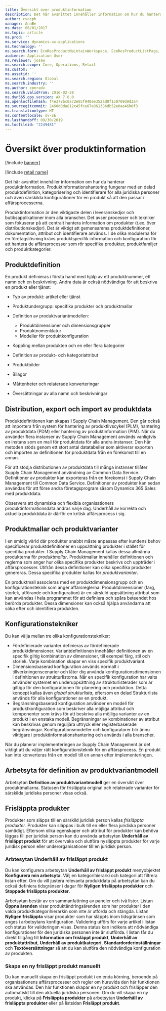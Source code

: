 ```yaml
---
title: Översikt över produktinformation
description: Det här avsnittet innehåller information om hur du hanterar produktinformation. Produktinformationshantering fungerar med en delad produktdefinition, kategorisering och identifierare för alla juridiska personer och även särskilda konfigurationer för en produkt så att den passar i affärsprocesserna.
author: cvocph
manager: AnnBe
ms.date: 06/01/2017
ms.topic: article
ms.prod: ''
ms.service: dynamics-ax-applications
ms.technology: ''
ms.search.form: EcoResProductMaintainWorkspace, EcoResProductListPage, EcoResProductVariantMaintainWorkspace
audience: Application User
ms.reviewer: josaw
ms.search.scope: Core, Operations, Retail
ms.custom: ''
ms.assetid: ''
ms.search.region: Global
ms.search.industry: ''
ms.author: conradv
ms.search.validFrom: 2016-02-28
ms.dyn365.ops.version: AX 7.0.0
ms.openlocfilehash: f4e378bc0a72e05f940ae352ad0f1c0709d9d3a4
ms.sourcegitcommit: 2460d0da812c45fce67a061386db52e0ae46b0f3
ms.translationtype: HT
ms.contentlocale: sv-SE
ms.lasthandoff: 09/30/2019
ms.locfileid: "2249481"
---
```

# <a name="product-information-overview"></a>Översikt över produktinformation

[!include [banner](../includes/banner.md)]

[!include [retail name](../includes/retail-name.md)]

Det här avsnittet innehåller information om hur du hanterar produktinformation. Produktinformationshantering fungerar med en delad produktdefinition, kategorisering och identifierare för alla juridiska personer och även särskilda konfigurationer för en produkt så att den passar i affärsprocesserna. 

Produktinformation är den viktigaste delen i leveranskedjor och butiksapplikationer inom alla branscher. Det avser processer och tekniker som fokuserar på att centralt hantera information om produkter (t.ex. över distributionskedjor). Det är viktigt att gemensamma produktdefinitioner, dokumentation, attribut och identifierare används. I de olika modulerna för en företagslösning krävs produktspecifik information och konfiguration för att hantera de affärsprocesser som rör specifika produkter, produktfamiljer och produktkategorier.

## <a name="product-definition"></a>Produktdefinition

En produkt definieras i första hand med hjälp av ett produktnummer, ett namn och en beskrivning. Andra data är också nödvändiga för att beskriva en produkt eller tjänst:

- Typ av produkt: artikel eller tjänst
- Produktundergrupp: specifika produkter och produktmallar
- Definition av produktvariantmodellen:

     - Produktdimensioner och dimensionsgrupper
     - Produktnomenklatur
     - Modeller för produktkonfiguration

- Koppling mellan produkten och en eller flera kategorier
- Definition av produkt- och kategoriattribut
- Produktbilder
- Bilagor
- Måttenheter och relaterade konverteringar
- Översättningar av alla namn och beskrivningar

## <a name="distribution-export-and-import-of-product-data"></a>Distribution, export och import av produktdata

Produktdefinitionen kan skapas i Supply Chain Management. Den går också att importera från system för hantering av produktlivscykel (PLM), hantering av produktdata (PDM) eller hantering av produktinformation (PIM). När du använder flera instanser av Supply Chain Management används vanligtvis en instans som en mall för produktdata för alla andra instanser. Den här metoden stöds genom ett stort antal datatabeller som aktiverar exporten och importen av definitionen för produktdata från en förekomst till en annan.

För att stödja distributionen av produktdata till många instanser tillåter Supply Chain Management användning av Common Data Service. Definitioner av produkter kan exporteras från en förekomst i Supply Chain Management till Common Data Service. Definitioner av produkter kan sedan användas för att förse andra företagsprogram såsom Dynamics 365 Sales med produktdata.

Observera att dynamiska och flexibla organisationers produktinformationsdata ändras varje dag. Underhåll av korrekta och aktuella produktdata är därför en kritisk affärsprocess i sig.

## <a name="product-masters-and-product-variants"></a>Produktmallar och produktvarianter

I en smidig värld där produkter snabbt måste anpassas efter kundens behov specificerar produktdefinitioner en uppsättning produkter i stället för specifika produkter. I Supply Chain Management kallas dessa allmänna produkterna för *produktmallar*. Produktmallar innehåller definitionen och reglerna som anger hur olika specifika produkter beskrivs och uppträder i affärsprocesser. Utifrån dessa definitioner kan olika specifika produkter genereras. Dessa specifika produkter kallas för *produktvarianter*.

En produktmall associeras med en produktdimensionsgrupp och en konfigurationsteknik som anger affärsreglerna. Produktdimensioner (färg, storlek, utförande och konfiguration) är en särskild uppsättning attribut som kan användas i hela programmet för att definiera och spåra beteendet hos berörda produkter. Dessa dimensioner kan också hjälpa användarna att söka efter och identifiera produkten.

## <a name="configuration-technologies"></a>Konfigurationstekniker

Du kan välja mellan tre olika konfigurationstekniker:

- Fördefinierade varianter definieras av fördefinierade produktdimensioner. Variantdefinitionen innehåller definitionen av en specifik giltig kombination av dimensioner, till exempel färg, stil och storlek. Varje kombination skapar en viss specifik produktvariant.
- Dimensionsbaserad konfiguration används normalt i tillverkningenscenarier och låter dig använda konfigurationsdimensionen i definitionen av strukturlistorna. När en specifik konfiguration har valts använder systemet en underuppsättning av strukturlisterader som är giltiga för den konfigurationen för planering och produktion. Detta koncept kallas även *global strukturlista*, eftersom en delad Strukturlista används för alla konfigurationer av en produkt.
- Begränsningsbaserad konfiguration använder en modell för produktkonfiguration som beskriver alla möjliga attribut och komponenter som krävs för att beskriva alla möjliga varianter av en produkt i en enstaka modell. Begränsningar av kombinationer av attribut kan beskrivas genom reguljära uttryck eller registerbaserade begränsningar. Konfigurationsmodeller och konfiguratorer blir ännu viktigare i produktinformationshantering och används i alla branscher.

När du planerar implementeringen av Supply Chain Management är det viktigt att du väljer rätt konfigurationsteknik för en affärsprocess. En produkt kan inte konverteras från en modell till en annan efter implementeringen.

## <a name="product-variant-model-definition-workspace"></a>Arbetsyta för definition av produktvariantmodell

Arbetsytan **Definition av produktvariantmodell** ger en översikt över produktmallarna. Statusen för frisläppta original och relaterade varianter för särskilda juridiska personer visas också.

## <a name="released-products"></a>Frisläppta produkter

Produkter som släpps till en särskild juridisk person kallas *frisläppta produkter*. Produkter kan släppas i bulk till en eller flera juridiska personer samtidigt. Eftersom olika egenskaper och attribut för produkter kan behöva läggas till per juridisk person kan du använda arbetsytan **Underhåll av frisläppt produkt** för att övervaka och slutföra nysläppta produkter för varje juridisk person eller underorganisationer till en juridisk person.

### <a name="released-product-maintenance-workspace"></a>Arbtesytan Underhåll av frisläppt produkt

Du kan konfigurera arbetsytan **Underhåll av frisläppt produkt** menyobjektet **Konfigurera min arbetsyta**. Välj en kategorihierarki och kategori att filtrera listan efter. Om du vill justera relevanta produktdata på arbetsytan kan du också definiera tidsgränser i dagar för **Nyligen frisläppta produkter** och **Stoppade frisläppta produkter**.

Arbetsytan består av en sammanfattning av paneler och två listor. Listan **Öppna ärenden** visar produktändringsärenden som har produkter i den valda produktkategorihierarkin som inte är utförda och stängda. Listan **Nyligen frisläppta** visar produkter som har släppts inom tidsgränsen som anges i arbetsytans konfiguration. Validering utförs för varje artikel i listan och status för valideringen visas. Denna status kan indikera att nödvändiga konfigurationer för den juridiska personen inte är slutförda. I listan får du direkt tillgång till **Information om frisläppt produkt**, **Underhåll av produktattribut**, **Underhåll av produktkategori**, **Standardorderinställningar** och **Textöversättningar** så att du kan slutföra den nödvändiga konfiguration av produkten.

### <a name="manually-creating-a-new-released-product"></a>Skapa en ny frisläppt produkt manuellt

Du kan manuellt skapa en frisläppt produkt i en enda körning, beroende på organisationens affärsprocesser och regler om huruvida den här funktionen ska användas. Den här funktionen skapar en ny produkt och frisläpper den automatiskt till den aktuella juridiska personen. Om du vill skapa en ny produkt, klicka på **Frisläppta produkter** på arbetsytan **Underhåll av frisläppta produkter** eller på listsidan **Frisläppt produkt**.
